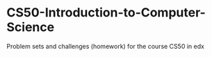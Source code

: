 # CS50-Introduction-to-Computer-Science
Problem sets and challenges (homework) for the course CS50 in edx
